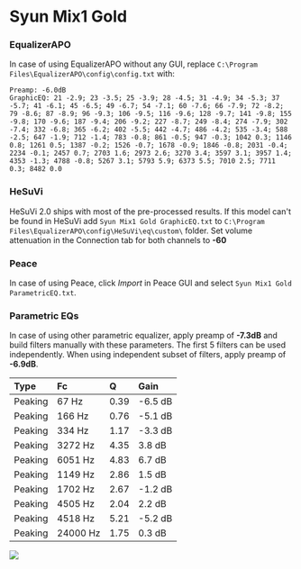 # Syun Mix1 Gold

### EqualizerAPO
In case of using EqualizerAPO without any GUI, replace `C:\Program Files\EqualizerAPO\config\config.txt`
with:
```
Preamp: -6.0dB
GraphicEQ: 21 -2.9; 23 -3.5; 25 -3.9; 28 -4.5; 31 -4.9; 34 -5.3; 37 -5.7; 41 -6.1; 45 -6.5; 49 -6.7; 54 -7.1; 60 -7.6; 66 -7.9; 72 -8.2; 79 -8.6; 87 -8.9; 96 -9.3; 106 -9.5; 116 -9.6; 128 -9.7; 141 -9.8; 155 -9.8; 170 -9.6; 187 -9.4; 206 -9.2; 227 -8.7; 249 -8.4; 274 -7.9; 302 -7.4; 332 -6.8; 365 -6.2; 402 -5.5; 442 -4.7; 486 -4.2; 535 -3.4; 588 -2.5; 647 -1.9; 712 -1.4; 783 -0.8; 861 -0.5; 947 -0.3; 1042 0.3; 1146 0.8; 1261 0.5; 1387 -0.2; 1526 -0.7; 1678 -0.9; 1846 -0.8; 2031 -0.4; 2234 -0.1; 2457 0.7; 2703 1.6; 2973 2.6; 3270 3.4; 3597 3.1; 3957 1.4; 4353 -1.3; 4788 -0.8; 5267 3.1; 5793 5.9; 6373 5.5; 7010 2.5; 7711 0.3; 8482 0.0
```

### HeSuVi
HeSuVi 2.0 ships with most of the pre-processed results. If this model can't be found in HeSuVi add
`Syun Mix1 Gold GraphicEQ.txt` to `C:\Program Files\EqualizerAPO\config\HeSuVi\eq\custom\` folder.
Set volume attenuation in the Connection tab for both channels to **-60**

### Peace
In case of using Peace, click *Import* in Peace GUI and select `Syun Mix1 Gold ParametricEQ.txt`.

### Parametric EQs
In case of using other parametric equalizer, apply preamp of **-7.3dB** and build filters manually
with these parameters. The first 5 filters can be used independently.
When using independent subset of filters, apply preamp of **-6.9dB**.

| Type    | Fc       |    Q | Gain    |
|:--------|:---------|:-----|:--------|
| Peaking | 67 Hz    | 0.39 | -6.5 dB |
| Peaking | 166 Hz   | 0.76 | -5.1 dB |
| Peaking | 334 Hz   | 1.17 | -3.3 dB |
| Peaking | 3272 Hz  | 4.35 | 3.8 dB  |
| Peaking | 6051 Hz  | 4.83 | 6.7 dB  |
| Peaking | 1149 Hz  | 2.86 | 1.5 dB  |
| Peaking | 1702 Hz  | 2.67 | -1.2 dB |
| Peaking | 4505 Hz  | 2.04 | 2.2 dB  |
| Peaking | 4518 Hz  | 5.21 | -5.2 dB |
| Peaking | 24000 Hz | 1.75 | 0.3 dB  |

![](https://raw.githubusercontent.com/jaakkopasanen/AutoEq/master/results/innerfidelity/sbaf-serious/Syun%20Mix1%20Gold/Syun%20Mix1%20Gold.png)